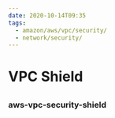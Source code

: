 ```yaml
---
date: 2020-10-14T09:35
tags:
  - amazon/aws/vpc/security/
  - network/security/
---
```

# VPC Shield


## 

## 


### aws-vpc-security-shield